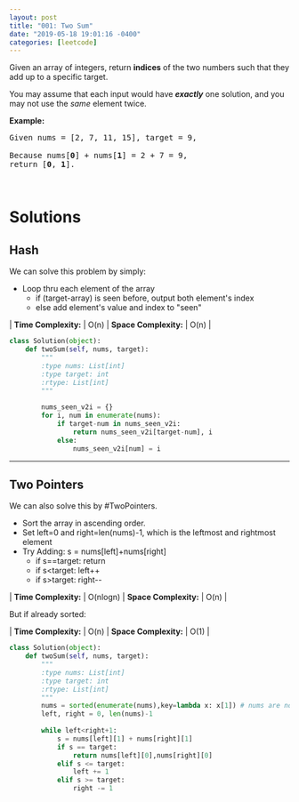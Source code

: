 ```yaml
---
layout: post
title: "001: Two Sum"
date: "2019-05-18 19:01:16 -0400"
categories: [leetcode]
---
```


<p>Given an array of integers, return <strong>indices</strong> of the two numbers such that they add up to a specific target.</p>

<p>You may assume that each input would have <strong><em>exactly</em></strong> one solution, and you may not use the <em>same</em> element twice.</p>

<p><strong>Example:</strong></p>

<pre>
Given nums = [2, 7, 11, 15], target = 9,

Because nums[<strong>0</strong>] + nums[<strong>1</strong>] = 2 + 7 = 9,
return [<strong>0</strong>, <strong>1</strong>].
</pre>

<p>&nbsp;</p>

<!--more-->

# Solutions
## Hash

We can solve this problem by simply:
* Loop thru each element of the array
  * if (target-array) is seen before, output both element's index
  * else add element's value and index to "seen"

| **Time Complexity:** | O(n) | **Space Complexity:** | O(n) |

```python
class Solution(object):
    def twoSum(self, nums, target):
        """
        :type nums: List[int]
        :type target: int
        :rtype: List[int]
        """
        
        nums_seen_v2i = {}
        for i, num in enumerate(nums):
            if target-num in nums_seen_v2i:
                return nums_seen_v2i[target-num], i
            else:
                nums_seen_v2i[num] = i
```


---


## Two Pointers

We can also solve this by #TwoPointers.

* Sort the array in ascending order.
* Set left=0 and right=len(nums)-1, which is the leftmost and rightmost element
* Try Adding: s = nums[left]+nums[right]
  * if s==target: return
  * if s\<target: left++
  * if s\>target: right--

| **Time Complexity:** | O(nlogn) | **Space Complexity:** | O(n) |

But if already sorted:

| **Time Complexity:** | O(n) | **Space Complexity:** | O(1) |

```python
class Solution(object):
    def twoSum(self, nums, target):
        """
        :type nums: List[int]
        :type target: int
        :rtype: List[int]
        """
        nums = sorted(enumerate(nums),key=lambda x: x[1]) # nums are now (i,v)
        left, right = 0, len(nums)-1
        
        while left<right+1:
            s = nums[left][1] + nums[right][1]
            if s == target:
                return nums[left][0],nums[right][0]
            elif s <= target:
                left += 1
            elif s >= target:
                right -= 1
```

